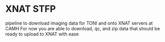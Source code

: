 # XNAT STFP
pipeline to download imaging data for TONI and onto XNAT servers at CAMH
For now you are able to download, qc, and zip data that should be ready to upload to XNAT with ease

